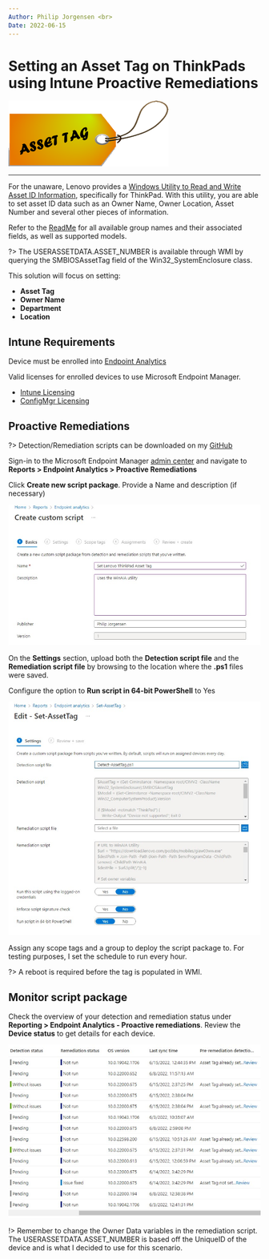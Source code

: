 ```yaml
---
Author: Philip Jorgensen <br>
Date: 2022-06-15
---
```


# Setting an Asset Tag on ThinkPads using Intune Proactive Remediations

![Asset Tag Icon](../img/2022/intune_asset_tag/assettag.jpg)

---

For the unaware, Lenovo provides a [Windows Utility to Read and Write Asset ID Information](https://support.lenovo.com/downloads/ds039503), specifically for ThinkPad. With this utility, you are able to set asset ID data such as an Owner Name, Owner Location, Asset Number and several other pieces of information.

Refer to the [ReadMe](https://download.lenovo.com/pccbbs/mobiles/giaw03ww.txt) for all available group names and their associated fields, as well as supported models.

?> The USERASSETDATA.ASSET_NUMBER is available through WMI by querying the SMBIOSAssetTag field of the Win32_SystemEnclosure class.

This solution will focus on setting:

- **Asset Tag**
- **Owner Name**
- **Department**
- **Location**

## Intune Requirements

Device must be enrolled into [Endpoint Analytics](https://docs.microsoft.com/mem/analytics/enroll-intune)

Valid licenses for enrolled devices to use Microsoft Endpoint Manager.

- [Intune Licensing](https://docs.microsoft.com/mem/intune/fundamentals/licenses)
- [ConfigMgr Licensing](https://docs.microsoft.com/mem/configmgr/core/understand/learn-more-editions)

## Proactive Remediations

?> Detection/Remediation scripts can be downloaded on my [GitHub](https://github.com/philjorgensen/Intune/tree/main/Proactive%20Remediations/Asset%20Tag)

Sign-in to the Microsoft Endpoint Manager [admin center](https://endpoint.microsoft.com/#home) and navigate to **Reports > Endpoint Analytics > Proactive Remediations**

Click **Create new script package**. Provide a Name and description (if necessary)

![Create custom script](../img/2022/intune_asset_tag/image1.jpg)

On the **Settings** section, upload both the **Detection script file** and the **Remediation script file** by browsing to the location where the **.ps1** files were saved.

Configure the option to **Run script in 64-bit PowerShell** to Yes

![Create custom script](../img/2022/intune_asset_tag/image2.jpg)

Assign any scope tags and a group to deploy the script package to. For testing purposes, I set the schedule to run every hour.

?> A reboot is required before the tag is populated in WMI.

## Monitor script package

Check the overview of your detection and remediation status under **Reporting > Endpoint Analytics - Proactive remediations**. Review the **Device status** to get details for each device.

![Create custom script](../img/2022/intune_asset_tag/image3.jpg)

!> Remember to change the Owner Data variables in the remediation script. The USERASSETDATA.ASSET_NUMBER is based off the UniqueID of the device and is what I decided to use for this scenario.
